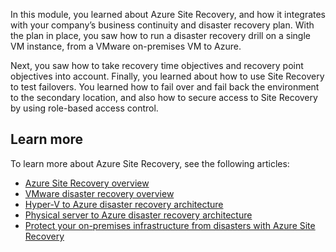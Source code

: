 In this module, you learned about Azure Site Recovery, and how it integrates with your company’s business continuity and disaster recovery plan. With the plan in place, you saw how to run a disaster recovery drill on a single VM instance, from a VMware on-premises VM to Azure.

Next, you saw how to take recovery time objectives and recovery point objectives into account. Finally, you learned about how to use Site Recovery to test failovers. You learned how to fail over and fail back the environment to the secondary location, and also how to secure access to Site Recovery by using role-based access control.

## Learn more

To learn more about Azure Site Recovery, see the following articles:

- [Azure Site Recovery overview](/azure/site-recovery/site-recovery-overview)
- [VMware disaster recovery overview](/azure/site-recovery/vmware-azure-about-disaster-recovery)
- [Hyper-V to Azure disaster recovery architecture](/azure/site-recovery/hyper-v-azure-architecture)
- [Physical server to Azure disaster recovery architecture](/azure/site-recovery/physical-azure-architecture)
- [Protect your on-premises infrastructure from disasters with Azure Site Recovery](/training/modules/protect-on-premises-infrastructure-with-azure-site-recovery/)
